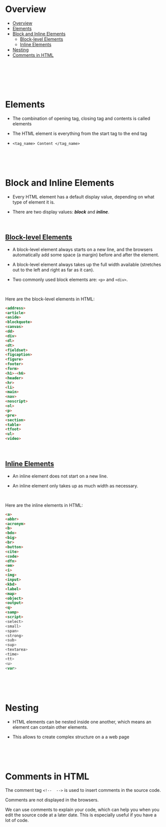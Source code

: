 # Overview

- [Overview](#overview)
- [Elements](#elements)
- [Block and Inline Elements](#block-and-inline-elements)
  - [Block-level Elements](#block-level-elements)
  - [Inline Elements](#inline-elements)
- [Nesting](#nesting)
- [Comments in HTML](#comments-in-html)

&nbsp;

&nbsp;

&nbsp;

# Elements

- The combination of opening tag, closing tag and contents is called elements

- The HTML element is everything from the start tag to the end tag

- `<tag_name> Content </tag_name>`

&nbsp;

&nbsp;

# Block and Inline Elements

- Every HTML element has a default display value, depending on what type of element it is.

- There are two display values: **_block_** and **_inline_**.

&nbsp;

## <u>Block-level Elements</u>

- A block-level element always starts on a new line, and the browsers automatically add some space (a margin) before and after the element.

- A block-level element always takes up the full width available (stretches out to the left and right as far as it can).

- Two commonly used block elements are: `<p>` and `<div>`.

&nbsp;

Here are the block-level elements in HTML:

```md
<address>
<article>
<aside>
<blockquote>
<canvas>
<dd>
<div>
<dl>
<dt>
<fieldset>
<figcaption>
<figure>
<footer>
<form>
<h1>-<h6>
<header>
<hr>
<li>
<main>
<nav>
<noscript>
<ol>
<p>
<pre>
<section>
<table>
<tfoot>
<ul>
<video>
```

&nbsp;

## <u>Inline Elements</u>

- An inline element does not start on a new line.

- An inline element only takes up as much width as necessary.

&nbsp;

Here are the inline elements in HTML:

```md
<a>
<abbr>
<acronym>
<b>
<bdo>
<big>
<br>
<button>
<cite>
<code>
<dfn>
<em>
<i>
<img>
<input>
<kbd>
<label>
<map>
<object>
<output>
<q>
<samp>
<script>
<select>
<small>
<span>
<strong>
<sub>
<sup>
<textarea>
<time>
<tt>
<u>
<var>
```

&nbsp;

&nbsp;

# Nesting

- HTML elements can be nested inside one another, which means an element can contain other elements.

- This allows to create complex structure on a a web page

&nbsp;

&nbsp;

# Comments in HTML

The comment tag `<!--  -->` is used to insert comments in the source code.

Comments are not displayed in the browsers.

We can use comments to explain your code, which can help you when you edit the source code at a later date. This is especially useful if you have a lot of code.
